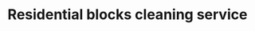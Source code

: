 ---
title: "Residential blocks cleaning service"
alt: "Cleaning for reception areas, stairwells, lifts, walkways, and communal spaces"
description: "Cleaning for reception areas, stairwells, lifts, walkways, and communal spaces"
service: "commercial-cleaning"
image: "/blogs-img/blog.jpg"
ogImage: "/blogs-img/blog.jpg"
colour: "blue"
pathtxt: "Residential blocks cleaning"
published: true
---